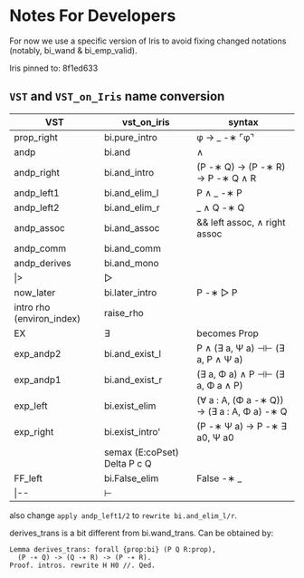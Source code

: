 # Notes For Developers

For now we use a specific version of Iris to avoid fixing changed notations (notably, bi_wand & bi_emp_valid).

Iris pinned to: 8f1ed633

## `VST` and `VST_on_Iris` name conversion

| VST                       | vst_on_iris                  | syntax                                      |
| ------------------------- | ---------------------------- | ------------------------------------------- |
| prop_right                | bi.pure_intro                | φ → _ -∗ ⌜φ⌝                                |
| andp                      | bi.and                       | ∧                                           |
| andp_right                | bi.and_intro                 | (P -∗ Q) → (P -∗ R) → P -∗ Q ∧ R            |
| andp_left1                | bi.and_elim_l                | P ∧ _ -∗ P                                  |
| andp_left2                | bi.and_elim_r                | _ ∧ Q -∗ Q                                  |
| andp_assoc                | bi.and_assoc                 | && left assoc, ∧ right assoc                |
| andp_comm                 | bi.and_comm                  |                                             |
| andp_derives              | bi.and_mono                  |                                             |
| \|>                       | ▷                            |                                             |
| now_later                 | bi.later_intro               | P -∗ ▷ P                                    |
| intro rho (environ_index) | raise_rho                    |                                             |
| EX                        | ∃                            | becomes Prop                                |
| exp_andp2                 | bi.and_exist_l               | P ∧ (∃ a, Ψ a) ⊣⊢ (∃ a, P ∧ Ψ a)            |
| exp_andp1                 | bi.and_exist_r               | (∃ a, Φ a) ∧ P ⊣⊢ (∃ a, Φ a ∧ P)            |
| exp_left                  | bi.exist_elim                | (∀ a : A, (Φ a -∗ Q)) → (∃ a : A, Φ a) -∗ Q |
| exp_right                 | bi.exist_intro'              | (P -∗ Ψ a) → P -∗ ∃ a0, Ψ a0                |
|                           | semax (E:coPset) Delta P c Q |                                             |
| FF_left                   | bi.False_elim                | False -∗ _                                  |
| \|--                      | ⊢                            |                                             |

also change `apply andp_left1/2` to `rewrite bi.and_elim_l/r`.

derives_trans is a bit different from bi.wand_trans. Can be obtained by:

```(Coq)
Lemma derives_trans: forall {prop:bi} (P Q R:prop),
  (P -∗ Q) -> (Q -∗ R) -> (P -∗ R).
Proof. intros. rewrite H H0 //. Qed.
```

